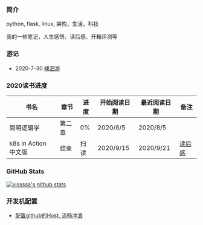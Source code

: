 ### 简介

python, flask, linux, 架构，生活，科技  

我的一些笔记，人生感悟、读后感、开箱评测等 

### 游记

- 2020-7-30  [嵊泗游](http://vissssa.gitee.io/blog/posts/d7fc5d2f/)

### 2020读书进度

| 书名       | 章节   | 进度 | 开始阅读日期 | 最近阅读日期 | 备注 |
| ---------- | ------ | ---- | ------------ | ------------ | ---- |
| 简明逻辑学 | 第二章 | 0%   | 2020/8/5     | 2020/8/5     |      |
| k8s in Action 中文版 | 结束 | 扫读   | 2020/9/15     | 2020/9/21     |   [读后感]()   |



### GitHub Stats
[![vissssa's github stats](https://github-readme-stats.vercel.app/api?username=vissssa)](https://github.com/anuraghazra/github-readme-stats)



### 开发机配置

- [配置github的Host, 流畅冲浪](http://vissssa.gitee.io/blog/posts/3b37a929/)

